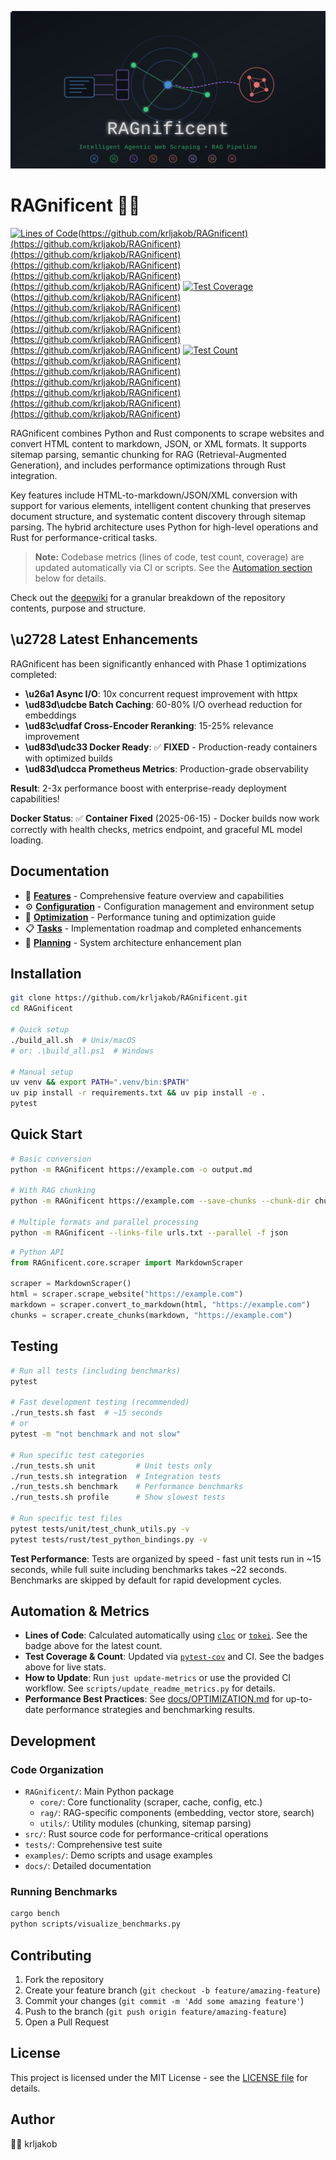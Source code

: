 ![RAGnificent](docs/assets/github-banner.svg)

# RAGnificent 🔄📝

[![Lines of Code](https://img.shields.io/badge/lines%20of%20code-9,779-blue?logo=github)](https://github.com/krljakob/RAGnificent)(<https://github.com/krljakob/RAGnificent)(https://github.com/krljakob/RAGnificent)(https://github.com/krljakob/RAGnificent)(https://github.com/krljakob/RAGnificent)(https://github.com/krljakob/RAGnificent)(https://github.com/krljakob/RAGnificent>)
[![Test Coverage](https://img.shields.io/badge/coverage-unknown-brightgreen?logo=pytest)](https://github.com/krljakob/RAGnificent)(<https://github.com/krljakob/RAGnificent)(https://github.com/krljakob/RAGnificent)(https://github.com/krljakob/RAGnificent)(https://github.com/krljakob/RAGnificent)(https://github.com/krljakob/RAGnificent)(https://github.com/krljakob/RAGnificent>)
[![Test Count](https://img.shields.io/badge/tests-unknown-yellow?logo=pytest)](https://github.com/krljakob/RAGnificent)(<https://github.com/krljakob/RAGnificent)(https://github.com/krljakob/RAGnificent)(https://github.com/krljakob/RAGnificent)(https://github.com/krljakob/RAGnificent)(https://github.com/krljakob/RAGnificent)(https://github.com/krljakob/RAGnificent>)

RAGnificent combines Python and Rust components to scrape websites and convert HTML content to markdown, JSON, or XML formats. It supports sitemap parsing, semantic chunking for RAG (Retrieval-Augmented Generation), and includes performance optimizations through Rust integration.

Key features include HTML-to-markdown/JSON/XML conversion with support for various elements, intelligent content chunking that preserves document structure, and systematic content discovery through sitemap parsing. The hybrid architecture uses Python for high-level operations and Rust for performance-critical tasks.

> **Note:** Codebase metrics (lines of code, test count, coverage) are updated automatically via CI or scripts. See the [Automation section](#automation--metrics) below for details.

Check out the [deepwiki](https://deepwiki.com/krljakob/RAGnificent/) for a granular breakdown of the repository contents, purpose and structure.

## \u2728 **Latest Enhancements** 

RAGnificent has been significantly enhanced with Phase 1 optimizations completed:

- **\u26a1 Async I/O**: 10x concurrent request improvement with httpx
- **\ud83d\udcbe Batch Caching**: 60-80% I/O overhead reduction for embeddings
- **\ud83c\udfaf Cross-Encoder Reranking**: 15-25% relevance improvement 
- **\ud83d\udc33 Docker Ready**: ✅ **FIXED** - Production-ready containers with optimized builds
- **\ud83d\udcca Prometheus Metrics**: Production-grade observability

**Result**: 2-3x performance boost with enterprise-ready deployment capabilities!

**Docker Status**: ✅ **Container Fixed** (2025-06-15) - Docker builds now work correctly with health checks, metrics endpoint, and graceful ML model loading.

## Documentation

- 📖 **[Features](docs/FEATURES.md)** - Comprehensive feature overview and capabilities
- ⚙️ **[Configuration](docs/CONFIGURATION.md)** - Configuration management and environment setup
- 🚀 **[Optimization](docs/OPTIMIZATION.md)** - Performance tuning and optimization guide
- 📋 **[Tasks](docs/TASKS.md)** - Implementation roadmap and completed enhancements
- 📐 **[Planning](docs/PLANNING.md)** - System architecture enhancement plan

## Installation

```bash
git clone https://github.com/krljakob/RAGnificent.git
cd RAGnificent

# Quick setup
./build_all.sh  # Unix/macOS
# or: .\build_all.ps1  # Windows

# Manual setup
uv venv && export PATH=".venv/bin:$PATH"
uv pip install -r requirements.txt && uv pip install -e .
pytest
```

## Quick Start

```bash
# Basic conversion
python -m RAGnificent https://example.com -o output.md

# With RAG chunking
python -m RAGnificent https://example.com --save-chunks --chunk-dir chunks

# Multiple formats and parallel processing
python -m RAGnificent --links-file urls.txt --parallel -f json
```

```python
# Python API
from RAGnificent.core.scraper import MarkdownScraper

scraper = MarkdownScraper()
html = scraper.scrape_website("https://example.com")
markdown = scraper.convert_to_markdown(html, "https://example.com")
chunks = scraper.create_chunks(markdown, "https://example.com")
```

## Testing

```bash
# Run all tests (including benchmarks)
pytest

# Fast development testing (recommended)
./run_tests.sh fast  # ~15 seconds
# or
pytest -m "not benchmark and not slow"

# Run specific test categories
./run_tests.sh unit         # Unit tests only
./run_tests.sh integration  # Integration tests
./run_tests.sh benchmark    # Performance benchmarks
./run_tests.sh profile      # Show slowest tests

# Run specific test files
pytest tests/unit/test_chunk_utils.py -v
pytest tests/rust/test_python_bindings.py -v
```

**Test Performance**: Tests are organized by speed - fast unit tests run in ~15 seconds, while full suite including benchmarks takes ~22 seconds. Benchmarks are skipped by default for rapid development cycles.

## Automation & Metrics

- **Lines of Code**: Calculated automatically using [`cloc`](https://github.com/AlDanial/cloc) or [`tokei`](https://github.com/XAMPPRocky/tokei). See the badge above for the latest count.
- **Test Coverage & Count**: Updated via [`pytest-cov`](https://pytest-cov.readthedocs.io/) and CI. See the badges above for live stats.
- **How to Update**: Run `just update-metrics` or use the provided CI workflow. See `scripts/update_readme_metrics.py` for details.
- **Performance Best Practices**: See [docs/OPTIMIZATION.md](docs/OPTIMIZATION.md) for up-to-date performance strategies and benchmarking results.

## Development

### Code Organization

- `RAGnificent/`: Main Python package
  - `core/`: Core functionality (scraper, cache, config, etc.)
  - `rag/`: RAG-specific components (embedding, vector store, search)
  - `utils/`: Utility modules (chunking, sitemap parsing)
- `src/`: Rust source code for performance-critical operations
- `tests/`: Comprehensive test suite
- `examples/`: Demo scripts and usage examples
- `docs/`: Detailed documentation

### Running Benchmarks

```bash
cargo bench
python scripts/visualize_benchmarks.py
```

## Contributing

1. Fork the repository
2. Create your feature branch (`git checkout -b feature/amazing-feature`)
3. Commit your changes (`git commit -m 'Add some amazing feature'`)
4. Push to the branch (`git push origin feature/amazing-feature`)
5. Open a Pull Request

## License

This project is licensed under the MIT License - see the [LICENSE file](LICENSE) for details.

## Author

🐍🦀 krljakob
